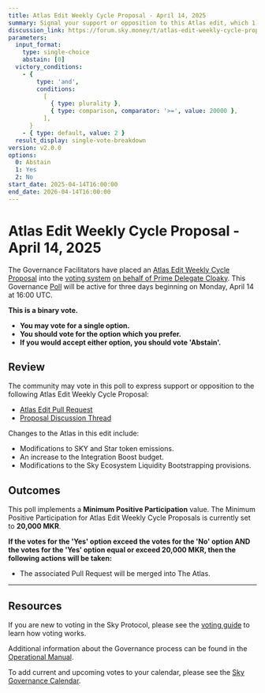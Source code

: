 ```yaml
---
title: Atlas Edit Weekly Cycle Proposal - April 14, 2025
summary: Signal your support or opposition to this Atlas edit, which 1) modifies SKY and Star token emissions, 2) increases the Integration Boost budget, and 3) modifies the Sky Ecosystem Liquidity Bootstrapping provisions.
discussion_link: https://forum.sky.money/t/atlas-edit-weekly-cycle-proposal-week-of-2024-11-11-0/25507
parameters:
  input_format:
    type: single-choice
    abstain: [0]
  victory_conditions:
    - {
        type: 'and',
        conditions:
          [
            { type: plurality },
            { type: comparison, comparator: '>=', value: 20000 },
          ],
      }
    - { type: default, value: 2 }
  result_display: single-vote-breakdown
version: v2.0.0
options:
  0: Abstain
  1: Yes
  2: No
start_date: 2025-04-14T16:00:00
end_date: 2026-04-14T16:00:00
---
```


# Atlas Edit Weekly Cycle Proposal - April 14, 2025

The Governance Facilitators have placed an [Atlas Edit Weekly Cycle Proposal](https://sky-atlas.powerhouse.io/#A.1.9.2_Atlas_Edit_Weekly_Cycle-4a8ad9ad-5c5d-4994-9b46-f04c0e61ce59|0db30308) into the [voting system](https://vote.makerdao.com/polling) [on behalf of Prime Delegate Cloaky](http://forum.sky.money/t/atlas-edit-weekly-cycle-proposal-week-of-2024-11-11-0/25507/2?u=ldr). This Governance [Poll](https://sky-atlas.powerhouse.io/#A.1.9.2_Atlas_Edit_Weekly_Cycle-4a8ad9ad-5c5d-4994-9b46-f04c0e61ce59%7C0db30308) will be active for three days beginning on Monday, April 14 at 16:00 UTC.

**This is a binary vote.**

- **You may vote for a single option.**
- **You should vote for the option which you prefer.**
- **If you would accept either option, you should vote 'Abstain'.**

## Review

The community may vote in this poll to express support or opposition to the following Atlas Edit Weekly Cycle Proposal:

- [Atlas Edit Pull Request](https://github.com/makerdao/next-gen-atlas/pull/46)
- [Proposal Discussion Thread](https://forum.sky.money/t/atlas-edit-weekly-cycle-proposal-week-of-2024-11-11-0/25507)

Changes to the Atlas in this edit include:

- Modifications to SKY and Star token emissions.
- An increase to the Integration Boost budget.
- Modifications to the Sky Ecosystem Liquidity Bootstrapping provisions.

## Outcomes

This poll implements a **Minimum Positive Participation** value. The Minimum Positive Participation for Atlas Edit Weekly Cycle Proposals is currently set to **20,000 MKR**.

**If the votes for the 'Yes' option exceed the votes for the 'No' option AND the votes for the 'Yes' option equal or exceed 20,000 MKR, then the following actions will be taken:**

- The associated Pull Request will be merged into The Atlas.

---

## Resources

If you are new to voting in the Sky Protocol, please see the [voting guide](https://manual.makerdao.com/governance/voting-in-makerdao/on-chain-governance) to learn how voting works.

Additional information about the Governance process can be found in the [Operational Manual](https://manual.makerdao.com).

To add current and upcoming votes to your calendar, please see the [Sky Governance Calendar](https://manual.makerdao.com/makerdao/calendars/governance-calendar).
